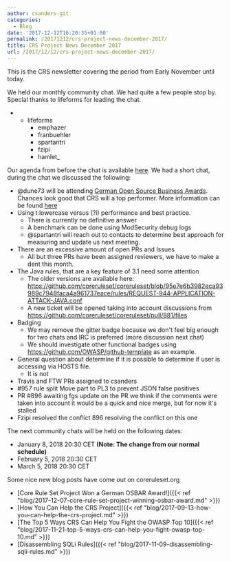 ```yaml
---
author: csanders-git
categories:
  - Blog
date: '2017-12-12T16:20:35+01:00'
permalink: /20171212/crs-project-news-december-2017/
title: CRS Project News December 2017
url: /2017/12/12/crs-project-news-december-2017/
---
```



This is the CRS newsletter covering the period from Early November until today.

We held our monthly community chat. We had quite a few people stop by. Special thanks to lifeforms for leading the chat.

- - lifeforms
    - emphazer
    - franbuehler
    - spartantri
    - fzipi
    - hamlet\_

Our agenda from before the chat is available [here](https://github.com/coreruleset/coreruleset/issues/972). We had a short chat, during the chat we discussed the following:

- @dune73 will be attending [German Open Source Business Awards](http://award.osb-alliance.de). Chances look good that CRS will a top performer. More information can be found [here](http://award.osb-alliance.de/2017/12/01/unsere-osbar-kandidaten-teil-1/)
- Using t:lowercase versus (?i) performance and best practice. 
    - There is currently no definitive answer
    - A benchmark can be done using ModSecurity debug logs
    - @spartantri will reach out to contacts to determine best approach for measuring and update us next meeting.
- There are an excessive amount of open PRs and Issues 
    - All but three PRs have been assigned reviewers, we have to make a dent this month.
- The Java rules, that are a key feature of 3.1 need some attention 
    - The older versions are available here: https://github.com/coreruleset/coreruleset/blob/95e7e6b3982eca93989c7948faca4a961737eace/rules/REQUEST-944-APPLICATION-ATTACK-JAVA.conf
    - A new ticket will be opened taking into account discussions from https://github.com/coreruleset/coreruleset/pull/881/files
- Badging 
    - We may remove the gitter badge because we don't feel big enough for two chats and IRC is preferred (more discussion next chat)
    - We should investigate other functional badges using https://github.com/OWASP/github-template as an example.
- General question about determine if it is possible to determine if user is accessing via HOSTS file. 
    - It is not
- Travis and FTW PRs assigned to csanders
- \#957 rule split Move part to PL3 to prevent JSON false positives
- PR #896 awaiting fgs update on the PR we think if the comments were taken into account it would be a quick and nice merge, but for now it's stalled
- Fzipi resolved the conflict 896 resolving the conflict on this one

The next community chats will be held on the following dates:

- January 8, 2018 20:30 CET **(Note: The change from our normal schedule)**
- February 5, 2018 20:30 CET
- March 5, 2018 20:30 CET

Some nice new blog posts have come out on coreruleset.org

- [Core Rule Set Project Won a German OSBAR Award!]({{< ref "blog/2017-12-07-core-rule-set-project-winning-osbar-award.md" >}})
- [How You Can Help the CRS Project]({{< ref "blog/2017-09-13-how-you-can-help-the-crs-project.md" >}})
- [The Top 5 Ways CRS Can Help You Fight the OWASP Top 10]({{< ref "blog/2017-11-21-top-5-ways-crs-can-help-you-fight-owasp-top-10.md" >}})
- [Disassembling SQLi Rules]({{< ref "blog/2017-11-09-disassembling-sqli-rules.md" >}})
